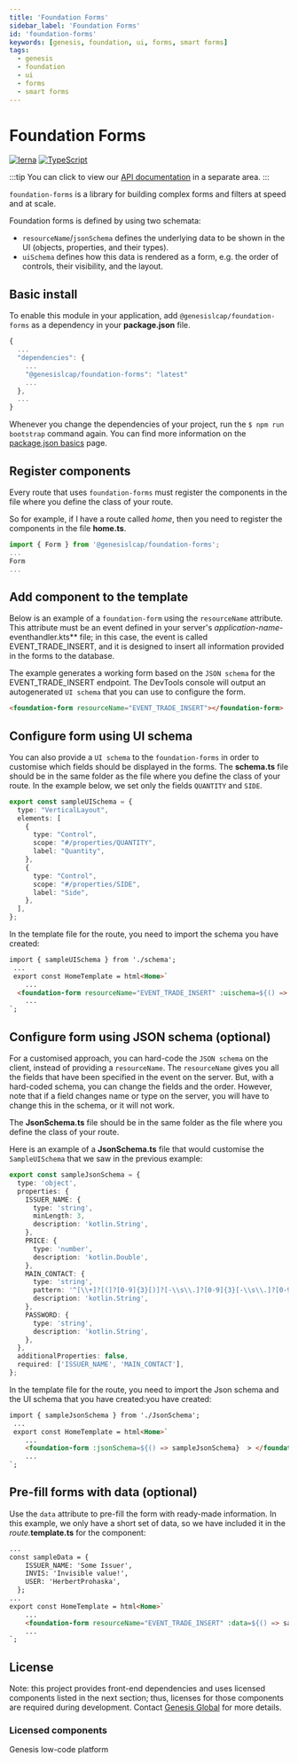 ```yaml
---
title: 'Foundation Forms'
sidebar_label: 'Foundation Forms'
id: 'foundation-forms'
keywords: [genesis, foundation, ui, forms, smart forms]
tags:
  - genesis
  - foundation
  - ui
  - forms
  - smart forms
---
```


# Foundation Forms

[![lerna](https://img.shields.io/badge/maintained%20with-lerna-cc00ff.svg)](https://lerna.js.org/)
[![TypeScript](https://img.shields.io/badge/%3C%2F%3E-TypeScript-%230074c1.svg)](https://www.typescriptlang.org/)

:::tip
You can click to view our [API documentation](./docs/api/index.md) in a separate area.
:::

`foundation-forms` is a library for building complex forms and filters at speed and at scale.

Foundation forms is defined by using two schemata:

- `resourceName`/`jsonSchema` defines the underlying data to be shown in the UI (objects, properties, and their types).
- `uiSchema` defines how this data is rendered as a form, e.g. the order of controls, their visibility, and the layout.

## Basic install

To enable this module in your application, add `@genesislcap/foundation-forms` as a dependency in your **package.json** file. 

```javascript
{
  ...
  "dependencies": {
    ...
    "@genesislcap/foundation-forms": "latest"
    ...
  },
  ...
}
```

Whenever you change the dependencies of your project, run the `$ npm run bootstrap` command again. You can find more information on the [package.json basics](../../../web/basics/package-json-basics/) page.

## Register components

Every route that uses `foundation-forms` must register the components in the file where you define the class of your route.

So for example, if I have a route called *home*, then you need to register the components in the file **home.ts**.

```ts
import { Form } from '@genesislcap/foundation-forms';
...
Form
...
```

## Add component to the template

Below is an example of a `foundation-form` using the `resourceName` attribute. This attribute must be an event defined in your server's _*application-name*_-eventhandler.kts** file; in this case, the event is called EVENT_TRADE_INSERT, and it is designed to insert all information provided in the forms to the database.

The example generates a working form based on the `JSON schema` for the EVENT_TRADE_INSERT endpoint. The DevTools console will output an autogenerated `UI schema` that you can use to configure the form.

```html
<foundation-form resourceName="EVENT_TRADE_INSERT"></foundation-form>
```

## Configure form using UI schema

You can also provide a `UI schema` to the `foundation-forms` in order to customise which fields should be displayed in the forms. The **schema.ts** file should be in the same folder as the file where you define the class of your route. In the example below, we set only the fields `QUANTITY` and `SIDE`.

```ts
export const sampleUISchema = {
  type: "VerticalLayout",
  elements: [
    {
      type: "Control",
      scope: "#/properties/QUANTITY",
      label: "Quantity",
    },
    {
      type: "Control",
      scope: "#/properties/SIDE",
      label: "Side",
    },
  ],
};
```

In the template file for the route, you need to import the schema you have created:

```html
import { sampleUISchema } from './schema';
 ...
 export const HomeTemplate = html<Home>`
	...
  <foundation-form resourceName="EVENT_TRADE_INSERT" :uischema=${() => sampleUISchema}></foundation-form>
	...
`;
```

## Configure form using JSON schema (optional)

For a customised approach, you can hard-code the `JSON schema` on the client, instead of providing a `resourceName`. The `resourceName` gives you all the fields that have been specified in the event on the server. But, with a hard-coded schema, you can change the fields and the order. However, note that if a field changes name or type on the server, you will have to change this in the schema, or it will not work.

The **JsonSchema.ts** file should be in the same folder as the file where you define the class of your route.

Here is an example of a **JsonSchema.ts** file that would customise the `SampleUISchema` that we saw in the previous example:

```ts
export const sampleJsonSchema = {
  type: 'object',
  properties: {
    ISSUER_NAME: {
      type: 'string',
      minLength: 3,
      description: 'kotlin.String',
    },
    PRICE: {
      type: 'number',
      description: 'kotlin.Double',
    },
    MAIN_CONTACT: {
      type: 'string',
      pattern: '^[\\+]?[(]?[0-9]{3}[)]?[-\\s\\.]?[0-9]{3}[-\\s\\.]?[0-9]{4,6}$',
      description: 'kotlin.String',
    },
    PASSWORD: {
      type: 'string',
      description: 'kotlin.String',
    },
  },
  additionalProperties: false,
  required: ['ISSUER_NAME', 'MAIN_CONTACT'],
};
```
In the template file for the route, you need to import the Json schema and the UI schema that you have created:you have created:

```html
import { sampleJsonSchema } from './JsonSchema';
 ...
 export const HomeTemplate = html<Home>`
	...
 	<foundation-form :jsonSchema=${() => sampleJsonSchema}  > </foundation-form>
	...
`;
```

## Pre-fill forms with data (optional)

Use the `data` attribute to pre-fill the form with ready-made information. In this example, we only have a short set of data, so we have included it in the _route._**template.ts** for the component:

```html
...
const sampleData = {
    ISSUER_NAME: 'Some Issuer',
    INVIS: 'Invisible value!',
    USER: 'HerbertProhaska',
  };
...
export const HomeTemplate = html<Home>`
	...
  	<foundation-form resourceName="EVENT_TRADE_INSERT" :data=${() => sampleData}></foundation-form>
	...
`;
```

## License

Note: this project provides front-end dependencies and uses licensed components listed in the next section; thus, licenses for those components are required during development. Contact [Genesis Global](https://genesis.global/contact-us/) for more details.

### Licensed components
Genesis low-code platform
